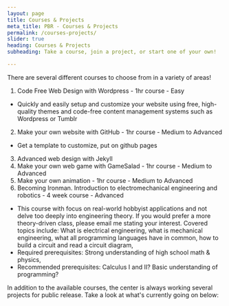 ```yaml
---
layout: page
title: Courses & Projects
meta_title: PBR - Courses & Projects
permalink: /courses-projects/
slider: true
heading: Courses & Projects
subheading: Take a course, join a project, or start one of your own!

---
```


There are several different courses to choose from in a variety of areas!

1. Code Free Web Design with Wordpress - 1hr course - Easy
* Quickly and easily setup and customize your website using free, high-quality themes and code-free content management systems such as Wordpress or Tumblr
2. Make your own website with GitHub - 1hr course - Medium to Advanced
* Get a template to customize, put on github pages
3. Advanced web design with Jekyll
4. Make your own web game with GameSalad - 1hr course - Medium to Advanced
5. Make your own animation - 1hr course - Medium to Advanced
6. Becoming Ironman. Introduction to electromechanical engineering and robotics - 4 week course - Advanced
* This course with focus on real-world hobbyist applications and not delve too deeply into engineering theory. If you would prefer a more theory-driven class, please email me stating your interest. Covered topics include: What is electrical engineering, what is mechanical engineering, what all programming languages have in common, how to build a circuit and read a circuit diagram,  
* Required prerequisites: Strong understanding of high school math & physics, 
* Recommended prerequisites: Calculus I and II? Basic understanding of programming?

In addition to the available courses, the center is always working several projects for public release. Take a look at what's currently going on below:
